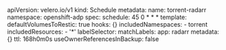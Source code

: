 apiVersion: velero.io/v1
kind: Schedule
metadata:
  name: torrent-radarr
  namespace: openshift-adp
spec:
  schedule: 45 0 * * *
  template:
    defaultVolumesToRestic: true
    hooks: {}
    includedNamespaces:
      - torrent
    includedResources:
      - '*'
    labelSelector:
      matchLabels:
        app: radarr
    metadata: {}
    ttl: 168h0m0s
  useOwnerReferencesInBackup: false